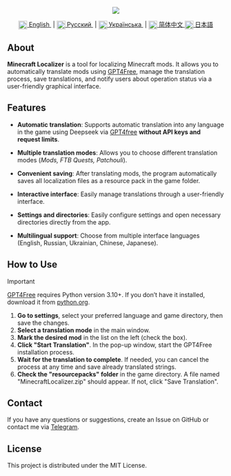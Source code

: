 <p align="center">
  <img src="https://github.com/user-attachments/assets/70cb660d-a150-4290-9885-98c08bd1bd1b">
</p>

<div align="center">
  <a href="README.md">
    <img align="center" src="https://github.com/user-attachments/assets/67f5ef5e-09f2-47a4-a3a4-2fd527d6bd02" width="20">
    English
  </a> &nbsp;|
  <a href="README.ru.md">
    <img align="center" src="https://github.com/user-attachments/assets/bdf8afb3-d027-4a28-8f0c-3ee25fcedd56" width="20">
    Русский
  </a> &nbsp;|
  <a href="README.uk.md">
    <img align="center" src="https://github.com/user-attachments/assets/6734f63d-1d28-46ce-9732-790055d5a54a" width="20">
    Українська
  </a> &nbsp;| 
  <a href="README.zh.md">
    <img align="center" src="https://github.com/user-attachments/assets/86d69702-c489-44c1-902a-520b43a92853" width="20">
    简体中文
  </a>
  <a href="README.jp.md">
    <img align="center" src="https://github.com/user-attachments/assets/314ff7c7-4b34-4797-b088-db49ce38a991" width="20">
    日本語
  </a>
</div>

## About
**Minecraft Localizer** is a tool for localizing Minecraft mods. It allows you to automatically translate mods using [GPT4Free](https://github.com/xtekky/gpt4free/), manage the translation process, save translations, and notify users about operation status via a user-friendly graphical interface.

## Features
- **Automatic translation**: Supports automatic translation into any language in the game using Deepseek via [GPT4free](https://github.com/xtekky/gpt4free/) **without API keys and request limits**.

- **Multiple translation modes**: Allows you to choose different translation modes (*Mods, FTB Quests, Patchouli*).

- **Convenient saving**: After translating mods, the program automatically saves all localization files as a resource pack in the game folder.

- **Interactive interface**: Easily manage translations through a user-friendly interface.

- **Settings and directories**: Easily configure settings and open necessary directories directly from the app.

- **Multilingual support**: Choose from multiple interface languages (English, Russian, Ukrainian, Chinese, Japanese).

## How to Use
> [!IMPORTANT]
> [GPT4Free](https://github.com/xtekky/gpt4free/) requires Python version 3.10+. If you don’t have it installed, download it from [python.org](https://www.python.org/downloads/).

1. **Go to settings**, select your preferred language and game directory, then save the changes.
2. **Select a translation mode** in the main window.
3. **Mark the desired mod** in the list on the left (check the box).
4. **Click "Start Translation"**. In the pop-up window, start the GPT4Free installation process.
5. **Wait for the translation to complete**. If needed, you can cancel the process at any time and save already translated strings.
6. **Check the "resourcepacks" folder** in the game directory. A file named "MinecraftLocalizer.zip" should appear. If not, click "Save Translation".

## Contact
If you have any questions or suggestions, create an Issue on GitHub or contact me via [Telegram](https://t.me/AlexBetekhtin).

## License
This project is distributed under the MIT License.
